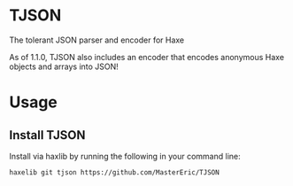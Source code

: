 TJSON
=====

The tolerant JSON parser and encoder for Haxe

As of 1.1.0, TJSON also includes an encoder that encodes anonymous Haxe objects and arrays into JSON!

Usage
=====

Install TJSON
-------------

Install via haxlib by running the following in your command line:

	haxelib git tjson https://github.com/MasterEric/TJSON
